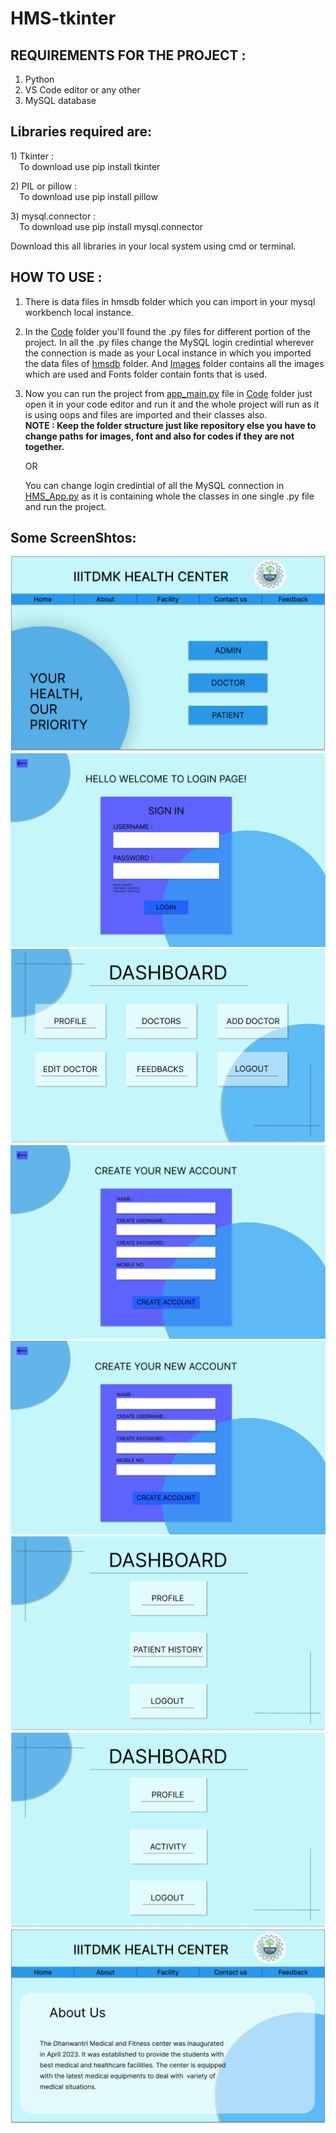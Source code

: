 # HMS-tkinter

<h2>REQUIREMENTS FOR THE PROJECT :</h2>

1) Python
2) VS Code editor or any other
3) MySQL database 


<h2>Libraries required are:</h2>

<p>1) Tkinter :<br>
&emsp;To download use pip install tkinter</p>

<p>2) PIL or pillow :<br>
&emsp;To download use pip install pillow</p>

<p>3) mysql.connector :<br>
&emsp;To download use pip install mysql.connector</p>

Download this all libraries in your local system using cmd or terminal.


<h2>HOW TO USE :</h2>

1) There is data files in hmsdb folder which you can import in your mysql workbench local instance.

2) In the <a href = "https://github.com/Vigneshmaradiya/HMS-tkinter/tree/main/Code">Code</a> folder you'll found the .py files for different portion of the project. In all the .py files change the MySQL login credintial wherever the connection is made as your Local instance in which you imported the data files of <a href = "https://github.com/Vigneshmaradiya/HMS-tkinter/tree/main/hmsdb">hmsdb</a> folder. And <a href = "https://github.com/Vigneshmaradiya/HMS-tkinter/tree/main/Images">Images</a> folder contains all the images which are used and Fonts folder contain fonts that is used.

3) Now you can run the project from <a href = "https://github.com/Vigneshmaradiya/HMS-tkinter/blob/main/Code/app_main.py">app_main.py</a> file in <a href = "https://github.com/Vigneshmaradiya/HMS-tkinter/tree/main/Code">Code</a> folder just open it in your code editor and run it and the whole project will run as it is using oops and files are imported and their classes also. <br> <strong>NOTE : Keep the folder structure just like repository else you have to change paths for images, font and also for codes if they are not together.</strong>

   OR 

    You can change login credintial of all the MySQL connection in <a href="https://github.com/Vigneshmaradiya/HMS-tkinter/blob/main/HMS_App.py">HMS_App.py</a> as it is containing whole the classes in one single .py file and run the project.

<h2>Some ScreenShtos:</h2>
<img src="https://github.com/Vigneshmaradiya/HMS-tkinter/blob/main/Images/Front_page_1.png">
<img src="https://github.com/Vigneshmaradiya/HMS-tkinter/blob/main/Images/Admin_Login_Page.png">
<img src="https://github.com/Vigneshmaradiya/HMS-tkinter/blob/main/Images/Admin_Main.png">
<img src="https://github.com/Vigneshmaradiya/HMS-tkinter/blob/main/Images/SIGN_UP_page.png">
<img src = "https://github.com/Vigneshmaradiya/HMS-tkinter/blob/main/Images/SIGN_UP_page.png">
<img src="https://github.com/Vigneshmaradiya/HMS-tkinter/blob/main/Images/doctor_main.png">
<img src="https://github.com/Vigneshmaradiya/HMS-tkinter/blob/main/Images/patient_main_page.png">
<img src="https://github.com/Vigneshmaradiya/HMS-tkinter/blob/main/Images/about_page.png">
